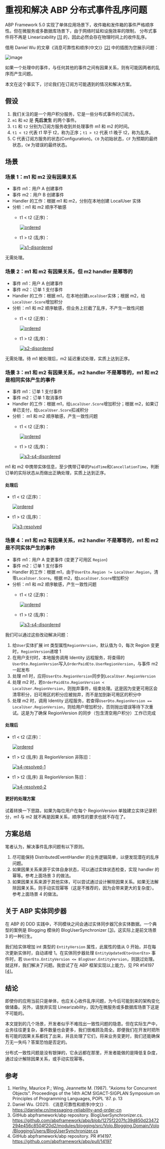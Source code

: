 # 重视和解决 ABP 分布式事件乱序问题

ABP Framework 5.0 实现了单体应用场景下，收件箱和发件箱的事件严格顺序性。但在微服务或多数据库场景下，由于网络时延和设施效率的限制，
分布式事件将不再是 Linearizability [[1]](#参考) 的，因此必然会存在物理时间上的收件乱序。

借用 Daniel Wu 的文章《消息可靠性和顺序(中文)》[[2]](#参考) 中的插图为您展示问题：

![image](https://user-images.githubusercontent.com/30018771/194262471-d5c7aa5f-adc6-4593-b0b2-9738ac56edab.png)

如果一个处理中的事件，与任何其他的事件之间有因果关系，则有可能因两者的乱序而产生问题。

本文在这个事实下，讨论我们在订阅方可能遇到的情况和解决方案。

## 假设

1. 我们关注的是一个用户积分服务，它是一些分布式事件的订阅方。
2. `m1` 和 `m2` 是 **先后发生** 的两个事件。
3. `t1` 和 `t2` 分别为订阅方服务收到并处理事件 m1 和 m2 的时间。
4. `t1 < t2` 代表 t1 早于 t2，称为正序；`t1 > t2` 代表 t1 晚于 t2，称为乱序。
5. C 代表订阅方服务的状态(Configuration)。`C0` 为初始状态，`CF` 为预期的最终状态，`CW` 为错误的最终状态。

## 场景

### 场景 1：m1 和 m2 没有因果关系

* 事件 m1：用户 A 创建事件
* 事件 m2：用户 B 创建事件
* Handler 的工作：根据 m1 和 m2，分别在本地创建 LocalUser 实体
* 分析：m1 和 m2 顺序不敏感
  * t1 < t2 (正序)：

    [![ordered](https://user-images.githubusercontent.com/30018771/194246857-ec06763c-f2be-4d39-85b2-b5243fb37a65.png)](https://excalidraw.com/#json=EzNloyRKYJa6rfvSNgm2l,HFAPhV9l9kZDT4SGJaZ-zA)

  * t1 > t2 (乱序)：

    [![s1-disordered](https://user-images.githubusercontent.com/30018771/194247285-e62dc690-e691-4c38-8616-6e4f12a81975.png)](https://excalidraw.com/#json=94-kB06wg4IZdyFTBNoSe,hyQGl4eKRmgHXAU027iy0w)

无需处理。

### 场景 2：m1 和 m2 有因果关系，但 m2 handler 是幂等的

* 事件 m1：用户 A 创建事件
* 事件 m2：订单 1 支付事件
* Handler 的工作：根据 m1，在本地创建`LocalUser`实体；根据 m2，给`LocalUser.Score`增加积分
* 分析：m1 和 m2 顺序敏感，但业务上拦截了乱序，不产生一致性问题
  * t1 < t2 (正序)：

    [![ordered](https://user-images.githubusercontent.com/30018771/194246857-ec06763c-f2be-4d39-85b2-b5243fb37a65.png)](https://excalidraw.com/#json=EzNloyRKYJa6rfvSNgm2l,HFAPhV9l9kZDT4SGJaZ-zA)

  * t1 > t2 (乱序)：

    [![s2-disordered](https://user-images.githubusercontent.com/30018771/194253204-da17cf54-8b6a-410e-89f7-ed01d6a7fd0a.png)](https://excalidraw.com/#json=4DC1glLm6_BfbYG8n5Z1i,laJPAVucCQX9cq7f79FoHg)

无需处理。待 m1 被处理后，m2 延迟重试处理，实质上达到正序。

### 场景 3：m1 和 m2 有因果关系，m2 handler 不是幂等的，m1 和 m2 是相同实体产生的事件

* 事件 m1：订单 1 支付事件
* 事件 m2：订单 1 取消事件
* Handler 的工作：根据 m1，给`LocalUser.Score`增加积分；根据 m2，如果订单已支付，给`LocalUser.Score`扣减积分
* 分析： m1 和 m2 顺序敏感，产生一致性问题
  * t1 < t2 (正序)：

    [![ordered](https://user-images.githubusercontent.com/30018771/194246857-ec06763c-f2be-4d39-85b2-b5243fb37a65.png)](https://excalidraw.com/#json=EzNloyRKYJa6rfvSNgm2l,HFAPhV9l9kZDT4SGJaZ-zA)

  * t1 > t2 (乱序)：

    [![s3-s4-disordered](https://user-images.githubusercontent.com/30018771/194257491-ff439083-5a18-4afa-b815-a2853a4b5e97.png)](https://excalidraw.com/#json=83yIcQyZr9Nn8QCewL9LK,CeEjjo-knZoUuSkYbjG0BA)

m1 和 m2 中携带实体信息，至少携带订单的`PaidTime`和`CancellationTime`，判断订单的实际状态从而做出正确处理，实质上达到正序。

#### 处理后

  * t1 < t2 (正序)：

    [![ordered](https://user-images.githubusercontent.com/30018771/194246857-ec06763c-f2be-4d39-85b2-b5243fb37a65.png)](https://excalidraw.com/#json=EzNloyRKYJa6rfvSNgm2l,HFAPhV9l9kZDT4SGJaZ-zA)

  * t1 > t2 (乱序)：

    [![s3-resolved](https://user-images.githubusercontent.com/30018771/194258486-03390b1f-9b9e-4802-8099-db9a66d9c0b1.png)](https://excalidraw.com/#json=sgRxqhVcsJ_NfphSDKD2T,1XH7AKhZmSpTSXgjS1feKg)

### 场景 4：m1 和 m2 有因果关系，m2 handler 不是幂等的，m1 和 m2 是不同实体产生的事件

* 事件 m1：用户 A 变更事件 (变更了可用区 `Region`)
* 事件 m2：订单 1 支付事件
* Handler 的工作：根据 m1，由于`UserEto.Region != LocalUser.Region`，清零`LocalUser.Score`。根据 m2，给`LocalUser.Score`增加积分
* 分析：m1 和 m2 顺序敏感，产生一致性问题
  * t1 < t2 (正序)：

    [![ordered](https://user-images.githubusercontent.com/30018771/194246857-ec06763c-f2be-4d39-85b2-b5243fb37a65.png)](https://excalidraw.com/#json=EzNloyRKYJa6rfvSNgm2l,HFAPhV9l9kZDT4SGJaZ-zA)

  * t1 > t2 (乱序)：

    [![s3-s4-disordered](https://user-images.githubusercontent.com/30018771/194257491-ff439083-5a18-4afa-b815-a2853a4b5e97.png)](https://excalidraw.com/#json=83yIcQyZr9Nn8QCewL9LK,CeEjjo-knZoUuSkYbjG0BA)

我们可以通过这些改动解决问题：
  1. 给`User`实体扩展 int 类型属性`RegionVersion`，默认值为 0，每次 Region 变更时，`RegionVersion`递增 1
  2. 在用户支付时，本地服务调用 Identity 远程服务，将查得的`UserDto.RegionVersion`写入`OrderPaidEto.UserRegionVersion`，与事件 m2 一起发布
  3. 处理 m1 时，应将`UserEto.RegionVersion`同步到`LocalUser.RegionVersion`
  4. 处理 m2 时，若`OrderPaidEto.RegionVersion < LocalUser.RegionVersion`，则抛弃事件，结束处理。这是因为变更可用区会清零积分，旧可用区的积分应被抛弃，而不是加到新可用区的积分中
  5. 处理 m2 时，调用 Identity 远程服务，若查得`UserDto.RegionVersion == LocalUser.RegionVersion`，则给用户增加积分，否则抛出错误等待下次重试。这是为了确保 RegionVersion 的同步（包含清空用户积分）工作已完成

#### 处理后

  * t1 < t2 (正序)：

    [![ordered](https://user-images.githubusercontent.com/30018771/194246857-ec06763c-f2be-4d39-85b2-b5243fb37a65.png)](https://excalidraw.com/#json=EzNloyRKYJa6rfvSNgm2l,HFAPhV9l9kZDT4SGJaZ-zA)

  * t1 > t2 (乱序) 且 RegionVersion 非陈旧：

    [![s4-resolved-1](https://user-images.githubusercontent.com/30018771/194259901-bc57228c-f307-4b7c-9753-56b34b2a5b2b.png)](https://excalidraw.com/#json=y_PkS5DOUfJudbS8jE1h-,VVFmDfNuw4CuyOirCG54FA)

  * t1 > t2 (乱序) 且 RegionVersion 陈旧：

    [![s4-resolved-2](https://user-images.githubusercontent.com/30018771/194261319-1785b143-6d41-4f38-b984-d0c4f6d9708e.png)](https://excalidraw.com/#json=74D7htXoXKvDzMXQgJ6aH,6cL_fOdAfwvyHMVqL-21YQ)

#### 更好的处理方案

试着转换一下思路，如果为每位用户在每个 RegionVersion 单独建立实体记录积分，m1 与 m2 就不再是因果关系，顺序性的要求也就不存在了。

## 方案总结

笔者认为，解决事件乱序问题有以下原则。

1. 尽可能保持 DistributedEventHandler 的业务逻辑简单，以便发现潜在的乱序问题。
2. 如果因果关系来源于实体自身状态，可以通过实体状态检查，实现 handler 的幂等。参考上面场景 3 的做法。
3. 如果因果关系来源于其他实体，可以尝试通过设计解除因果关系。如果无法解除因果关系，则手动实现幂等（这是不推荐的，因为会带来更大的复杂度）。参考上面场景 4 的做法。

## 关于 ABP 实体同步器

在 ABP 的 DDD 实践中，不同模块之间会通过实体同步器冗余实体数据。一个典型的案例是 Blogging 模块的 BlogUserSynchronizer [[3]](#参考)。这实际上是前文场景 3 的一种衍生。

我们给实体增加 int 类型的 `EntityVersion` 属性，此属性的值从 0 开始，并在每次更新实体时，自动递增 1。在实体同步器处理 `EntityUpdatedEto<UserEto>` 事件时，若 `UserEto.EntityVersion <= BlogUser.EntityVersion`，则跳过处理。就这样，我们解决了问题。我尝试了在 ABP 框架实现以上能力，见 PR #14197 [[4]](#参考)。

## 结论

即使你的应用当前只是单体，也应关心收件乱序问题，为今后可能到来的架构变化做储备。另外，请放弃实现 Linearizability，因为在微服务或多数据库场景下这是不可能的。

本文提到的几个场景，开发者似乎不难找出一致性问题的隐患。但在实际生产中，业务往往更复杂，事件数量也会更多，我们很难顾及周全。即便我们在开发时把所有可能的因果关系都找了出来，并且处理了它们，将来业务变更时，我们还能确保万无一失吗？答案恐怕是否定的。

分布式一致性问题是没有银弹的，它永远都在那里，开发者能做的是降低复杂度，通过设计解除因果关系，或手动实现幂等。

## 参考

1. Herlihy, Maurice P.; Wing, Jeannette M. (1987). "Axioms for Concurrent Objects". Proceedings of the 14th ACM SIGACT-SIGPLAN Symposium on Principles of Programming Languages, POPL '87. p. 13
2. Daniel Wu. (2021). 《消息可靠性和顺序(中文)》. https://danielw.cn/messaging-reliability-and-order-cn
3. GitHub abpframework/abp repository. BlogUserSynchronizer.cs. https://github.com/abpframework/abp/blob/1275f2207fc39d850d23472294e456c8504f20d2/modules/blogging/src/Volo.Blogging.Domain/Volo/Blogging/Users/BlogUserSynchronizer.cs
4. GitHub abpframework/abp repository. PR #14197. https://github.com/abpframework/abp/pull/14197

